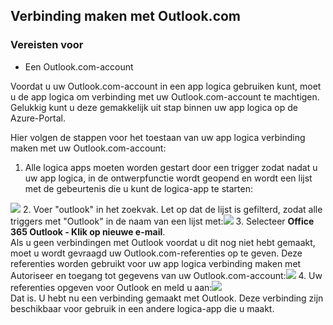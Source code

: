 ## <a name="connect-to-outlookcom"></a>Verbinding maken met Outlook.com

### <a name="prerequisites"></a>Vereisten voor
- Een Outlook.com-account

Voordat u uw Outlook.com-account in een app logica gebruiken kunt, moet u de app logica om verbinding met uw Outlook.com-account te machtigen. Gelukkig kunt u deze gemakkelijk uit stap binnen uw app logica op de Azure-Portal. 

Hier volgen de stappen voor het toestaan van uw app logica verbinding maken met uw Outlook.com-account:

1. Alle logica apps moeten worden gestart door een trigger zodat nadat u uw app logica, in de ontwerpfunctie wordt geopend en wordt een lijst met de gebeurtenis die u kunt de logica-app te starten:

  ![](./media/connectors-create-api-outlook/office365-outlook-0.png)
2. Voer "outlook" in het zoekvak. Let op dat de lijst is gefilterd, zodat alle triggers met "Outlook" in de naam van een lijst met:![](./media/connectors-create-api-outlook/office365-outlook-0-5.png)
3. Selecteer **Office 365 Outlook - Klik op nieuwe e-mail**.   
  Als u geen verbindingen met Outlook voordat u dit nog niet hebt gemaakt, moet u wordt gevraagd uw Outlook.com-referenties op te geven. Deze referenties worden gebruikt voor uw app logica verbinding maken met Autoriseer en toegang tot gegevens van uw Outlook.com-account:![](./media/connectors-create-api-outlook/office365-outlook-1.png)
4. Uw referenties opgeven voor Outlook en meld u aan:![](./media/connectors-create-api-outlook/office365-outlook-2.png)  
  Dat is. U hebt nu een verbinding gemaakt met Outlook. Deze verbinding zijn beschikbaar voor gebruik in een andere logica-app die u maakt.


